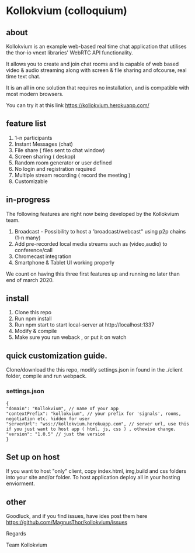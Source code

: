 # Kollokvium (colloquium)

## about
Kollokvium is an example web-based real time chat application that utilises the thor-io vnext libraries' WebRTC API functionality. 

It allows you to create and join chat rooms and is capable of web based video & audio streaming along with screen & file sharing and ofcourse, real time text chat. 

It is an all in one solution that requires no installation, and is compatible with most modern browsers.

You can try it at this link https://kollokvium.herokuapp.com/

## feature list

1. 1-n participants
2. Instant Messages (chat)
3. File share ( files sent to chat window)
4. Screen sharing ( deskop)
5. Random room generator or user defined
6. No login and registration required
7. Multiple stream recording ( record the meeting )
8. Customizable

## in-progress

The following features are right now being developed by the Kollokvium team.

1. Broadcast - Possibility to host a 'broadcast/webcast" using p2p chains (1-n many)
2. Add pre-recorded local media streams such as (video,audio) to conference/call
3. Chromecast integration
4. Smartphone & Tablet UI working properly

We count on having this three first features up and running no later than end of march 2020.

## install 

1. Clone this repo
2. Run npm install 
3. Run npm start to start local-server at http://localhost:1337 
4. Modify & compile
5. Make sure you run weback , or put it on watch 

## quick customization guide.

Clone/download the this repo, modify settings.json in found in the ./client folder, compile and run webpack.

### settings.json

    {
    "domain": "Kollokvium", // name of your app
    "contextPrefix": "kollokvium", // your prefix for 'signals', rooms, negotiation etc. hidden for user
    "serverUrl": "wss://kollokvium.herokuapp.com", // server url, use this if you just want to host app ( html, js, css ) , othewise change.
    "version": "1.0.5" // just the version
    }

## Set up on host
 
If you want to host "only" client, copy index.html, img,build and css folders into your site and/or folder.  To host application deploy all in your hosting enviorment. 

## other

Goodluck, and if you find issues, have ides post them here 
https://github.com/MagnusThor/kollokvium/issues

Regards

 Team Kollokvium
 
